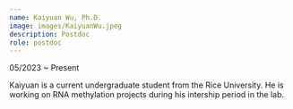 ```yaml
---
name: Kaiyuan Wu, Ph.D.
image: images/KaiyuanWu.jpeg
description: Postdoc
role: postdoc
---
```

05/2023 ~ Present 

Kaiyuan is a current undergraduate student from the Rice University. He is working on RNA methylation projects during his intership period in the lab.
